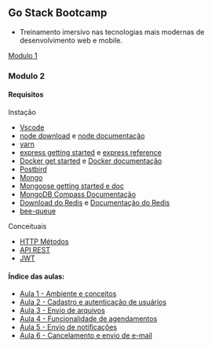 ## Go Stack Bootcamp
- Treinamento imersivo nas tecnologias mais modernas de desenvolvimento web e mobile.

[Modulo 1](https://github.com/MaichiLydia/GoStack-Modulo1)

### Modulo 2

#### Requisitos

Instação
- [Vscode](https://code.visualstudio.com/Download)
- [node download](https://nodejs.org/en/download/) e [node documentação](https://nodejs.org/en/docs/)
- [yarn](https://yarnpkg.com/)
- [express getting started](https://expressjs.com/en/starter/installing.html) e [express reference](https://expressjs.com/en/4x/api.html)
- [Docker get started](https://www.docker.com/get-started) e [Docker documentação](https://docs.docker.com/)
- [Postbird](https://www.electronjs.org/apps/postbird)
- [Mongo](https://www.mongodb.com/)
- [Mongoose getting started e doc](https://mongoosejs.com/docs/index.html)
- [MongoDB Compass Documentação](https://docs.mongodb.com/compass/current/)
- [Download do Redis](https://redis.io/download) e [Documentação do Redis](https://redis.io/documentation)
- [bee-queue](https://github.com/bee-queue/bee-queue)

Conceituais
- [HTTP Métodos](https://www.w3schools.com/tags/ref_httpmethods.asp)
- [API REST](https://becode.com.br/o-que-e-api-rest-e-restful/)
- [JWT](https://jwt.io/introduction/)

#### Índice das aulas:
- [Aula 1 - Ambiente e conceitos](README_AULAS/Aula1.md)
- [Aula 2 - Cadastro e autenticação de usuários](README_AULAS/Aula2.md)
- [Aula 3 - Envio de arquivos](README_AULAS/Aula3.md)
- [Aula 4 - Funcionalidade de agendamentos](README_AULAS/Aula4.md)
- [Aula 5 - Envio de notificações](README_AULAS/Aula5.md)
- [Aula 6 - Cancelamento e envio de e-mail](README_AULAS/Aula6.md)

